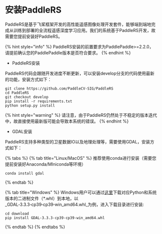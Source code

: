 # 安装PaddleRS

PaddleRS是基于飞桨框架开发的高性能遥感图像处理开发套件，能够端到端地完成从训练到部署的全流程遥感深度学习应用。我们的系统基于PaddleRS开发，故需要您提前安装好PaddleRS。

{% hint style="info" %}
PaddleRS安装的前置要求为PaddlePaddle>=2.2.0，请提前确认您的PaddlePaddle版本是否符合要求。
{% endhint %}



* PaddleRS安装

PaddleRS代码会跟随开发进度不断更新，可以安装develop分支的代码使用最新的功能，安装方式如下：

```
git clone https://github.com/PaddleCV-SIG/PaddleRS
cd PaddleRS
git checkout develop
pip install -r requirements.txt
python setup.py install
```

{% hint style="warning" %}
请注意，由于PaddleRS仍然处于不稳定的版本迭代中，故直接使用最新版可能会导致本系统的错误。
{% endhint %}



* GDAL安装

PaddleRS支持多种类型的卫星数据IO以及地理处理等，需要使用GDAL，安装方式如下：

{% tabs %}
{% tab title="Linux/MacOS" %}
推荐使用conda进行安装（需要您提前安装好Anaconda/MIniconda等环境）

```
conda install gdal
```
{% endtab %}

{% tab title="Windows" %}
Windows用户可以通过[这里](https://www.lfd.uci.edu/\~gohlke/pythonlibs/#gdal)下载对应Python和系统版本的二进制文件（\*.whl）到本地，以_GDAL‑3.3.3‑cp39‑cp39‑win\_amd64.whl_为例，进入下载目录进行安装:

```
cd download
pip install GDAL‑3.3.3‑cp39‑cp39‑win_amd64.whl
```
{% endtab %}
{% endtabs %}
